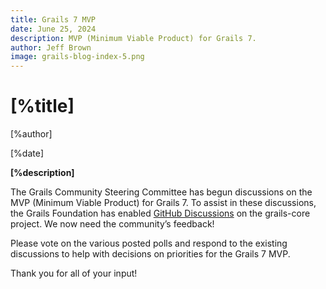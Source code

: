 ```yaml
---
title: Grails 7 MVP
date: June 25, 2024
description: MVP (Minimum Viable Product) for Grails 7.
author: Jeff Brown
image: grails-blog-index-5.png
---
```


# [%title]

[%author]

[%date]

**[%description]**

The Grails Community Steering Committee has begun discussions on the MVP (Minimum Viable Product) 
for Grails 7. To assist in these discussions, the Grails Foundation has enabled 
[GitHub Discussions](https://github.com/orgs/grails/discussions) on the grails-core project. We now 
need the community’s feedback!

Please vote on the various posted polls and respond to the existing discussions to help with decisions 
on priorities for the Grails 7 MVP.

Thank you for all of your input!

